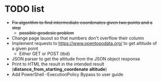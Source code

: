 # TODO list #

* ~~Fix algorithm to find intermediate coordenates given two points and a step~~
  * ~~possible geodesic problem~~
* Change page lauout so that numbers don't overflow their column
* Implement requests to https://www.opentopodata.org/ to get altitude of a given point
  * Either GET or POST (tbd)
* JSON parser to get the altitude from the JSON object response
* Print to HTML the result in the intended result (__distance_from_starting_coordenate__  __altitude__)
* Add PowerShell -ExecutionPolicy Bypass to user guide